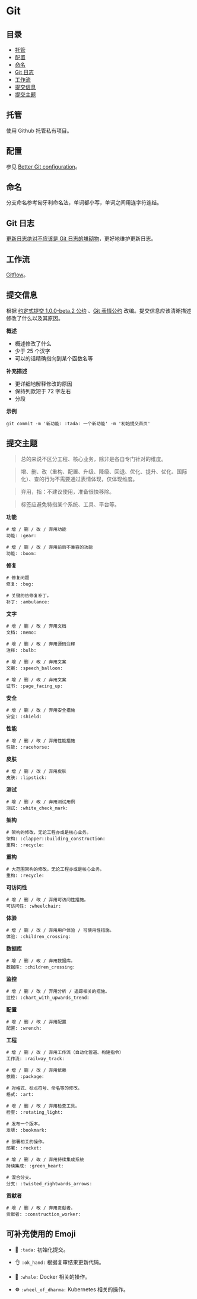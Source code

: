 # Git

## 目录

- [托管](#托管)
- [配置](#配置)
- [命名](#命名)
- [Git 日志](#git-日志)
- [工作流](#工作流)
- [提交信息](#提交信息)
- [提交主题](#提交主题)

## 托管

使用 Github 托管私有项目。

## 配置
参见 [Better Git configuration](https://blog.scottnonnenberg.com/better-git-configuration/)。

## 命名

分支命名参考匈牙利命名法，单词都小写，单词之间用连字符连结。

## Git 日志

[更新日志绝对不应该是 Git 日志的堆砌物](https://keepachangelog.com/zh-CN/1.0.0/)，更好地维护更新日志。

## 工作流

[Gitflow](http://nvie.com/posts/a-successful-git-branching-model/)。

## 提交信息

根据 [约定式提交 1.0.0-beta.2 公约](https://www.conventionalcommits.org/zh/v1.0.0-beta.2/) 、[Git 表情公约](https://gitmoji.carloscuesta.me/) 改编。提交信息应该清晰描述修改了什么以及其原因。

**概述**
- 概述修改了什么
- 少于 25 个汉字
- 可以的话精确指向到某个函数名等

**补充描述**
- 更详细地解释修改的原因
- 保持列款短于 72 字左右
- 分段

**示例**

```shell
git commit -m '新功能: :tada: 一个新功能' -m '初始提交首页'
```

## 提交主题

> 总的来说不区分工程、核心业务，除非是各自专门针对的维度。

> 增、删、改（重构、配置、升级、降级、回退、优化、提升、优化、国际化）、查的行为不需要通过表情体现，仅体现维度。

> 弃用，指：不建议使用，准备很快移除。

> 标签应避免特指某个系统、工具、平台等。

**功能**
```shell
# 增 / 删 / 改 / 弃用功能
功能: :gear:

# 增 / 删 / 改 / 弃用前后不兼容的功能
功能: :boom:
```

**修复**
```shell
# 修复问题
修复: :bug:

# 关键的热修复补丁。
补丁: :ambulance:
```

**文字**
```shell
# 增 / 删 / 改 / 弃用文档
文档: :memo:

# 增 / 删 / 改 / 弃用源码注释
注释: :bulb:

# 增 / 删 / 改 / 弃用文案
文案: :speech_balloon:

# 增 / 删 / 改 / 弃用文案
证书: :page_facing_up:
```

**安全**
```shell
# 增 / 删 / 改 / 弃用安全措施
安全: :shield:
```

**性能**
```shell
# 增 / 删 / 改 / 弃用性能措施
性能: :racehorse:
```

**皮肤**
```shell
# 增 / 删 / 改 / 弃用皮肤
皮肤: :lipstick:
```

**测试**
```shell
# 增 / 删 / 改 / 弃用测试用例
测试: :white_check_mark:
```

**架构**
```shell
# 架构的修改，无论工程亦或是核心业务。
架构: :clapper::building_construction:
重构: :recycle:
```

**重构**
```shell
# 大范围架构的修改，无论工程亦或是核心业务。
重构: :recycle:
```

**可访问性**
```shell
# 增 / 删 / 改 / 弃用可访问性措施。
可访问性: :wheelchair:
```

**体验**
```shell
# 增 / 删 / 改 / 弃用用户体验 / 可使用性措施。
体验: :children_crossing:
```

**数据库**
```shell
# 增 / 删 / 改 / 弃用数据库。
数据库: :children_crossing:
```

**监控**
```shell
# 增 / 删 / 改 / 弃用分析 / 追踪相关的措施。
监控: :chart_with_upwards_trend:
```

**配置**
```shell
# 增 / 删 / 改 / 弃用配置
配置: :wrench:
```

**工程**
```shell
# 增 / 删 / 改 / 弃用工作流（自动化管道、构建指令）
工作流: :railway_track:

# 增 / 删 / 改 / 弃用依赖
依赖: :package:

# 对格式、标点符号、命名等的修改。
格式: :art:

# 增 / 删 / 改 / 弃用检查工具。
检查: :rotating_light:

# 发布一个版本。
发版: :bookmark:

# 部署相关的操作。
部署: :rocket:

# 增 / 删 / 改 / 弃用持续集成系统
持续集成: :green_heart:

# 混合分支。
分支: :twisted_rightwards_arrows:
```

**贡献者**
```shell
# 增 / 删 / 改 / 弃用贡献者。
贡献者: :construction_worker:
```

## 可补充使用的 Emoji

- :tada: `:tada:` 初始化提交。

- :ok_hand: `:ok_hand:` 根据复审结果更新代码。

- :whale: `:whale:` Docker 相关的操作。

- :wheel_of_dharma: `:wheel_of_dharma:` Kubernetes 相关的操作。
